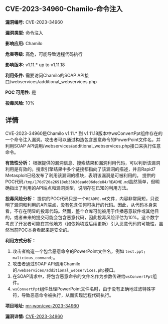 ## CVE-2023-34960-Chamilo-命令注入

**漏洞编号:** CVE-2023-34960

**漏洞类型:** 命令注入

**影响应用:** Chamilo

**危害等级:** 高危，可能导致远程代码执行

**影响版本:** v1.11.* up to v1.11.18

**利用条件:** 需要访问Chamilo的SOAP API接口/webservices/additional_webservices.php

**POC 可用性:** 是

**投毒风险:** 10%

## 详情

CVE-2023-34960是Chamilo v1.11.* 到 v1.11.18版本中wsConvertPpt组件存在的一个命令注入漏洞。攻击者可以通过构造包含恶意命令的PowerPoint文件名，并利用SOAP API调用/webservices/additional_webservices.php接口来执行任意命令。 

**有效性分析：**
根据提供的漏洞信息、搜索结果和漏洞利用代码，可以判断该漏洞利用是有效的。搜索引擎结果中多个链接都指向了该漏洞的描述，并且Rapid7 Metasploit已经发布了利用该漏洞的模块，表明该漏洞是可被利用的。
提供的POC代码`/tmp/176d720a26918eb35b36eadd06dede84/README.md`虽然简单，但明确指出了利用的API端点和漏洞类型，说明存在已知的利用方法。

**投毒风险分析：**
提供的POC代码只是一个`README.md`文件，内容非常简短，只说明了漏洞和利用的API端点，没有包含任何可执行的代码。因此，从代码本身来看，不存在明显的投毒代码。然而，整个仓库可能被用于传播恶意软件或其他目的，或者未来的提交可能会包含恶意代码，因此投毒风险评估为10%。这个数字考虑了开发者可能在其他地方（如依赖项或后续更新）引入恶意代码的可能性，虽然当前POC本身看起来是安全的。

**利用方式分析：**
1.  攻击者构造一个包含恶意命令的PowerPoint文件名，例如 `test.ppt; malicious_command;`。
2.  攻击者通过SOAP API调用Chamilo的`/webservices/additional_webservices.php`接口。
3.  在SOAP请求中，将包含恶意命令的文件名作为参数传递给`wsConvertPpt`组件。
4.  `wsConvertPpt`组件处理PowerPoint文件名时，由于没有正确地过滤特殊字符，导致恶意命令被执行，从而实现远程代码执行。

**项目地址:** [mr-won/cve-2023-34960](https://github.com/mr-won/cve-2023-34960)

**漏洞详情:** [CVE-2023-34960](https://nvd.nist.gov/vuln/detail/CVE-2023-34960)